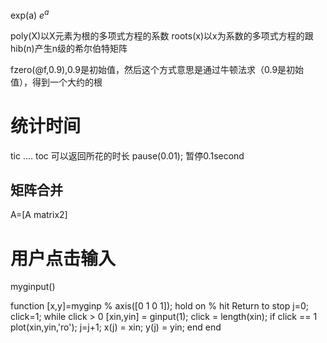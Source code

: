  exp(a)  $e^a$ 

poly(X)以X元素为根的多项式方程的系数
 roots(x)以x为系数的多项式方程的跟
 hib(n)产生n级的希尔伯特矩阵

fzero(@f,0.9),0.9是初始值，然后这个方式意思是通过牛顿法求（0.9是初始值），得到一个大约的根

# 统计时间
tic 
....
toc
可以返回所花的时长
pause(0.01); 暂停0.1second

 ## 矩阵合并

 A=[A matrix2]

# 用户点击输入

myginput()

function [x,y]=myginp
% axis([0 1 0 1]); hold on
% hit Return to stop
j=0;
click=1;
while click > 0
[xin,yin] = ginput(1);
click = length(xin);
if click == 1
plot(xin,yin,'ro');
j=j+1;
x(j) = xin;
y(j) = yin;
end
end
